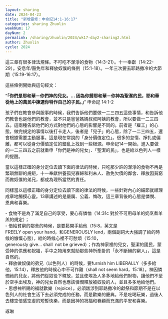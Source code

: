 ```yaml
---
layout: sharing
date: 2024-04-23
title: "新增靈修：申命記14:1-16:17"
categories: sharing Zhuolin
weekNum: 17
dayNum: 2
permalink: /sharing/zhuolin/2024/wk17-day2-sharing2.html
author: Zhuolin
cycle: 2024
---  
```


這三章有很多律法規條。不可吃不潔淨的食物（14:3-21）。十一奉獻（14:22-29）。安息年/豁免年和釋放奴僕的條例（15:1-18）。一年三次要去耶路撒冷的大節期（15:19-16:17）。

這些條例開始與這句經文：

“**「你們是耶和華－你們神的兒女。… 因為你歸耶和華－你神為聖潔的民，耶和華從地上的萬民中揀選你特作自己的子民。」**” 申命記‬ ‭14:1-2‬

孩子們在教會參與服事的時候，我們告訴他們要做一二三四五這些事情，和告訴他們教會也是他們的教會，並不只是爸爸媽媽叔叔阿姨的教會，所以要做一二三四五。這兩種告訴他們的方式對他們的心態的影響是不同的。前者是「雇工」的心態，做完規定的事情以後打卡走人，後者是「兒子」的心態，除了一二三四五，還會根據需要主動服事。這是現在常說的「身分價值定位」。很多的怠惰、掙扎或偏離，都可以從身分價值定位的錯亂上找到一些根源。申命記14一開始，進入要做的一二三四五之前就重申「你們是神的兒女」、「聖潔的民」，也是給以色列人一樣的提醒。

當以這樣正確的身分定位去讀下面的律法的時候，只吃那少許的潔淨的食物不再是繁瑣無聊的規矩，十一奉獻供養孤兒寡婦和利未人、赦免欠債的鄰舍、釋放因貧窮而做奴僕的弟兄，都成為理所當然的責任。

同樣當以這樣正確的身分定位去讀下面的律法的時候，一些針對內心的細節就順理成章地觸摸心靈。13章講述的是嚴厲、公義、悔改，這三章背後的心態是憐憫、恩典和喜樂。

- 食物不是為了滿足自己的享受，要心有憐恤（14:31c 對於不可用母羊的奶烹煮羊羔的規定）；  
- 借給貧窮的鄰舍的時候，是要鬆開手給他（15:8，英文是FREELY open your hand，和GENEROUSLY lend，兩個副詞大大強調了給的時候的慷慨心態），給的時候心裡不可愁煩（15:10，generously give… shall  not be grieved）；作為神家裡的兒女，聖潔的國民，蒙受神的供應和祝福，手中之物用來幫助那些神所牽掛的「永不斷絕的窮人」，這是自然的。  
- 釋放做奴僕的弟兄（以色列人）的時候，要furnish him LIBERALLY（多多給他，15:14），釋放他的時候心中不可作難（shall not seem hard，15:18）。神因憐憫祂的兒女，將他們從奴役下釋放，並且使埃及人多多地給他們財物，讓他們不至於空手出埃及，神的兒女自然也應該憐憫釋放被奴役的人，並且多多地給他們。  
- 思想神所賜的福就歡樂（rejoice）。必須跋涉到耶路撒冷的獻祭和節期不是在以色列人的社會生活下去必須完成的任務，而是歡樂的慶典。不是吃喝玩樂，過後人去樓空倍感空虛的短暫快樂，而是因神的祝福和眷顧而充滿的平安和喜樂。

琢琳

